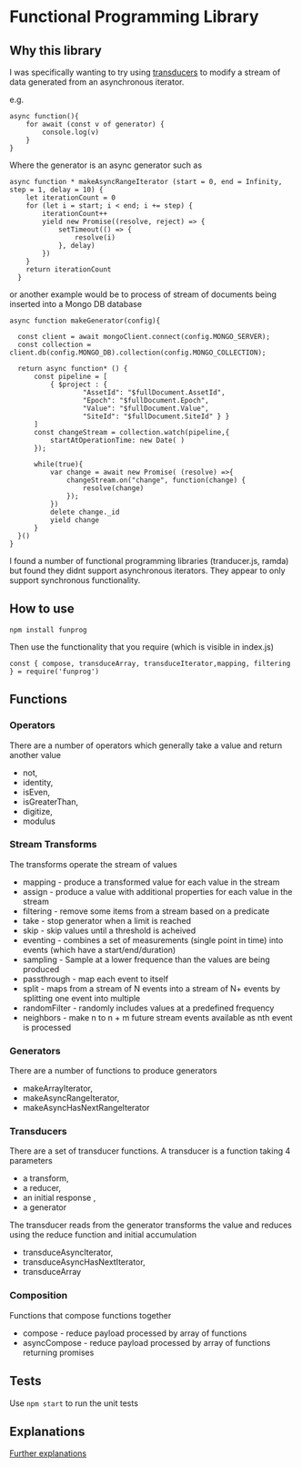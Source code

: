 # Functional Programming Library    

## Why this library

I was specifically wanting to try using [transducers](https://medium.com/javascript-scene/transducers-efficient-data-processing-pipelines-in-javascript-7985330fe73d) to modify a stream of data generated from an asynchronous iterator.

e.g.
```
async function(){
    for await (const v of generator) {
        console.log(v)
    }
}
```

Where the generator is an async generator such as
```
async function * makeAsyncRangeIterator (start = 0, end = Infinity, step = 1, delay = 10) {
    let iterationCount = 0
    for (let i = start; i < end; i += step) {
        iterationCount++
        yield new Promise((resolve, reject) => {
            setTimeout(() => {
                resolve(i)
            }, delay)
        })
    }
    return iterationCount
  }
  ```
  or another example would be to process of stream of documents being inserted into a Mongo DB database
  ```
async function makeGenerator(config){
    
    const client = await mongoClient.connect(config.MONGO_SERVER);
    const collection = client.db(config.MONGO_DB).collection(config.MONGO_COLLECTION);

    return async function* () {
        const pipeline = [
            { $project : { 
                    "AssetId": "$fullDocument.AssetId", 
                    "Epoch": "$fullDocument.Epoch", 
                    "Value": "$fullDocument.Value", 
                    "SiteId": "$fullDocument.SiteId" } }
        ]
        const changeStream = collection.watch(pipeline,{
            startAtOperationTime: new Date( )
        });
    
        while(true){
            var change = await new Promise( (resolve) =>{
                changeStream.on("change", function(change) {
                    resolve(change)
                });
            })
            delete change._id
            yield change
        }
    }()
}
  ```

I found a number of functional programming libraries (tranducer.js, ramda) but found they didnt support asynchronous iterators.  They appear to only support synchronous functionality.

## How to use

```
npm install funprog
```

Then use the functionality that you require (which is visible in index.js)
```
const { compose, transduceArray, transduceIterator,mapping, filtering } = require('funprog')
````

## Functions
### Operators

There are a number of operators which generally take a value and return another value

 - not,
 - identity,
 - isEven,
 - isGreaterThan,
 - digitize,
 - modulus

### Stream Transforms

The transforms operate the stream of values
- mapping - produce a transformed value for each value in the stream
- assign - produce a value with additional properties for each value in the stream
- filtering - remove some items from a stream based on a predicate
- take - stop generator when a limit is reached
- skip - skip values until a threshold is acheived
- eventing - combines a set of measurements (single point in time) into events (which have a start/end/duration)
- sampling - Sample at a lower frequence than the values are being produced
- passthrough - map each event to itself
- split - maps from a stream of N events into a stream of N+ events by splitting one event into multiple
- randomFilter - randomly includes values at a predefined frequency
- neighbors - make n to n + m future stream events available as nth event is processed

### Generators

There are a number of functions to produce generators

- makeArrayIterator,
- makeAsyncRangeIterator,
- makeAsyncHasNextRangeIterator

### Transducers

There are a set of transducer functions.
A transducer is a function taking 4 parameters
  - a transform,
  - a reducer,
  - an initial response ,
  - a generator
  
The transducer reads from the generator transforms the value and reduces using the reduce function and initial accumulation

 - transduceAsyncIterator,
 - transduceAsyncHasNextIterator,
 - transduceArray

### Composition

Functions that compose functions together 

- compose - reduce payload processed by array of functions
- asyncCompose - reduce payload processed by array of functions returning promises

## Tests

Use `npm start` to run the unit tests


## Explanations

[Further explanations](./EXPLANTAION.md)
